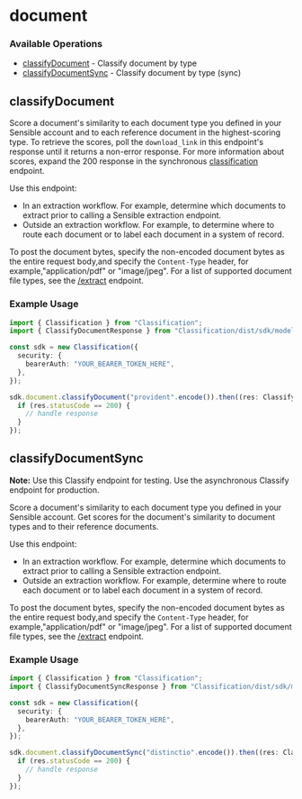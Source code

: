 # document

### Available Operations

* [classifyDocument](#classifydocument) - Classify document by type
* [classifyDocumentSync](#classifydocumentsync) - Classify document by type (sync)

## classifyDocument

Score a document's similarity to each document type you defined in your Sensible account and to each reference document in the highest-scoring type.
To retrieve the scores, poll the `download_link` in this endpoint's response until it returns a non-error response.
For more information about scores, expand the 200 response in the synchronous [classification](ref:classify-document-sync) endpoint.

Use this endpoint:

 - In an extraction workflow. For example, determine which documents to extract prior to calling a Sensible extraction endpoint.
 - Outside an extraction workflow. For example, to determine where to route each document or to label each document in a system of record.

To post the document bytes, specify the non-encoded document bytes as the entire request body,and specify the `Content-Type` header, for example,"application/pdf" or "image/jpeg".
For a list of supported document file types, see the [/extract](ref:extract-data-from-a-document) endpoint.


### Example Usage

```typescript
import { Classification } from "Classification";
import { ClassifyDocumentResponse } from "Classification/dist/sdk/models/operations";

const sdk = new Classification({
  security: {
    bearerAuth: "YOUR_BEARER_TOKEN_HERE",
  },
});

sdk.document.classifyDocument("provident".encode()).then((res: ClassifyDocumentResponse) => {
  if (res.statusCode == 200) {
    // handle response
  }
});
```

## classifyDocumentSync


**Note:** Use this Classify endpoint for testing. Use the asynchronous Classify endpoint for production.

Score a document's similarity to each document type you defined in your Sensible account. Get scores for the document's similarity to document types and to their reference documents.

Use this endpoint:

 - In an extraction workflow. For example, determine which documents to extract prior to calling a Sensible extraction endpoint.
 - Outside an extraction workflow. For example, determine where to route each document or to label each document in a system of record.

To post the document bytes, specify the non-encoded document bytes as the entire request body,and specify the `Content-Type` header, for example,"application/pdf" or "image/jpeg".
For a list of supported document file types, see the [/extract](ref:extract-data-from-a-document) endpoint.


### Example Usage

```typescript
import { Classification } from "Classification";
import { ClassifyDocumentSyncResponse } from "Classification/dist/sdk/models/operations";

const sdk = new Classification({
  security: {
    bearerAuth: "YOUR_BEARER_TOKEN_HERE",
  },
});

sdk.document.classifyDocumentSync("distinctio".encode()).then((res: ClassifyDocumentSyncResponse) => {
  if (res.statusCode == 200) {
    // handle response
  }
});
```
